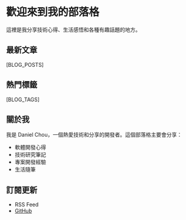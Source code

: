 # 歡迎來到我的部落格

這裡是我分享技術心得、生活感悟和各種有趣話題的地方。

## 最新文章

[BLOG_POSTS]

## 熱門標籤

[BLOG_TAGS]

## 關於我

我是 Daniel Chou，一個熱愛技術和分享的開發者。這個部落格主要會分享：

- 軟體開發心得
- 技術研究筆記
- 專案開發經驗
- 生活隨筆

## 訂閱更新

- RSS Feed
- [GitHub](https://github.com/danielchou)
